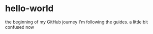 # hello-world
the beginning of my GitHub journey
I'm following the guides. 
a little bit confused now
